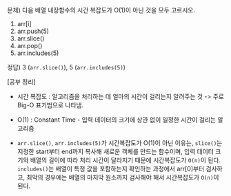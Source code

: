 문제) 다음 배열 내장함수의 시간 복잡도가 O(1)이 아닌 것을 모두 고르시오.

1.  arr[i]
2.  arr.push(5)
3.  arr.slice()
4.  arr.pop()
5.  arr.includes(5)

정답) 3 (`arr.slice()`), 5 (`arr.includes(5)`)

[공부 정리]

- 시간 복잡도 : 알고리즘을 처리하는 데 얼마의 시간이 걸리는지 알려주는 것 -> 주로 Big-O 표기법으로 나타냄.

- O(1) : Constant Time - 입력 데이터의 크기에 상관 없이 일정한 시간이 걸리는 알고리즘

- `arr.slice()`, `arr.includes(5)`가 시간복잡도가 O(1)이 아닌 이유는,
  `slice()`는 지정한 start부터 end까지 복사해 새로운 객체를 만드는 함수이며, 입력 데이터 크기와 배열의 길이에 따라 처리 시간이 달라지기 때문에 시간복잡도가 `O(n)`이 된다.
  `includes()`는 배열이 특정 값을 포함하는지 확인하는 과정에서 arr[0]부터 검사하고, 최악의 경우에는 배열의 마지막 원소까지 검사해야 해서 시간복잡도가 `O(n)`이 된다.
